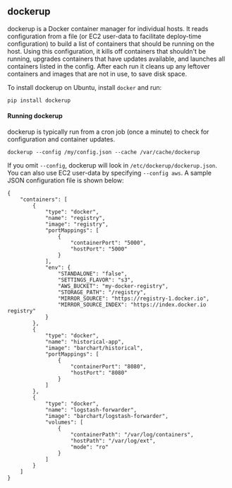 ## dockerup

dockerup is a Docker container manager for individual hosts. It reads
configuration from a file (or EC2 user-data to facilitate deploy-time
configuration) to build a list of containers that should be running on
the host. Using this configuration, it kills off containers that
shouldn't be running, upgrades containers that have updates available,
and launches all containers listed in the config. After each run it
cleans up any leftover containers and images that are not in use, to
save disk space.

To install dockerup on Ubuntu, install `docker` and run:

```
pip install dockerup
```

#### Running dockerup

dockerup is typically run from a cron job (once a minute) to check for
configuration and container updates.

```
dockerup --config /my/config.json --cache /var/cache/dockerup
```

If you omit `--config`, dockerup will look in `/etc/dockerup/dockerup.json`.
You can also use EC2 user-data by specifying `--config aws`. A sample JSON
configuration file is shown below:

```
{
	"containers": [
		{
			"type": "docker",
			"name": "registry",
			"image": "registry",
			"portMappings": [
				{
					"containerPort": "5000",
					"hostPort": "5000"
				}
			],
			"env": {
				"STANDALONE": "false",
				"SETTINGS_FLAVOR": "s3",
				"AWS_BUCKET": "my-docker-registry",
				"STORAGE_PATH": "/registry",
				"MIRROR_SOURCE": "https://registry-1.docker.io",
				"MIRROR_SOURCE_INDEX": "https://index.docker.io registry"
			}
		},
        {
            "type": "docker",
            "name": "historical-app",
            "image": "barchart/historical",
            "portMappings": [ 
                {
                    "containerPort": "8080",
                    "hostPort": "8080"
                }
            ]
        },
        {
            "type": "docker",
            "name": "logstash-forwarder",
            "image": "barchart/logstash-forwarder",
            "volumes": [
                {
                    "containerPath": "/var/log/containers",
                    "hostPath": "/var/log/ext",
                    "mode": "ro"
                }
            ]
        }
	]
}
```
